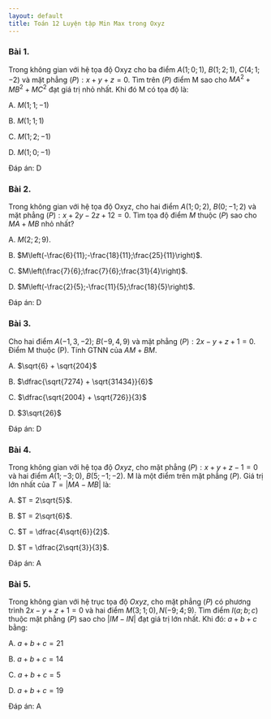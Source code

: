 ```yaml
---
layout: default
title: Toán 12 Luyện tập Min Max trong Oxyz
---
```


### Bài 1.
Trong không gian với hệ tọa độ Oxyz cho ba điểm $A(1;0;1)$, $B(1;2;1)$, $C(4;1;-2)$ và mặt phẳng $(P): x + y + z = 0$. Tìm trên $(P)$ điểm M sao cho $MA^2 + MB^2 + MC^2$ đạt giá trị nhỏ nhất. Khi đó M có tọa độ là:

A. $M(1;1;-1)$

B. $M(1;1;1)$

C. $M(1;2;-1)$

D. $M(1;0;-1)$

Đáp án: D

### Bài 2.
Trong không gian với hệ tọa độ Oxyz, cho hai điểm $A(1;0;2)$, $B(0;-1;2)$ và mặt phẳng $(P): x + 2y - 2z + 12 = 0$. Tìm tọa độ điểm $M$ thuộc $(P)$ sao cho $MA + MB$ nhỏ nhất?

A. $M(2;2;9)$.

B. $M\left(-\frac{6}{11};-\frac{18}{11};\frac{25}{11}\right)$.

C. $M\left(\frac{7}{6};\frac{7}{6};\frac{31}{4}\right)$.

D. $M\left(-\frac{2}{5};-\frac{11}{5};\frac{18}{5}\right)$.

Đáp án: D

### Bài 3.
Cho hai điểm $A(-1,3,-2)$; $B(-9,4,9)$ và mặt phẳng $(P): 2x - y + z + 1 = 0$. Điểm M thuộc (P). Tính GTNN của $AM + BM$.

A. $\sqrt{6} + \sqrt{204}$

B. $\dfrac{\sqrt{7274} + \sqrt{31434}}{6}$

C. $\dfrac{\sqrt{2004} + \sqrt{726}}{3}$

D. $3\sqrt{26}$

Đáp án: D

### Bài 4.
Trong không gian với hệ tọa độ $Oxyz$, cho mặt phẳng $(P): x + y + z - 1 = 0$ và hai điểm $A(1;-3;0)$, $B(5;-1;-2)$. M là một điểm trên mặt phẳng $(P)$. Giá trị lớn nhất của $T = |MA - MB|$ là:

A. $T = 2\sqrt{5}$.

B. $T = 2\sqrt{6}$.

C. $T = \dfrac{4\sqrt{6}}{2}$.

D. $T = \dfrac{2\sqrt{3}}{3}$.

Đáp án: A

### Bài 5.
Trong không gian với hệ trục tọa độ $Oxyz$, cho mặt phẳng $(P)$ có phương trình $2x - y + z + 1 = 0$ và hai điểm $M(3;1;0), N(-9;4;9)$. Tìm điểm $I(a;b;c)$ thuộc mặt phẳng $(P)$ sao cho $|IM - IN|$ đạt giá trị lớn nhất. Khi đó: $a+b+c$ bằng:

A. $a+b+c=21$

B. $a+b+c=14$

C. $a+b+c=5$

D. $a+b+c=19$

Đáp án: A
